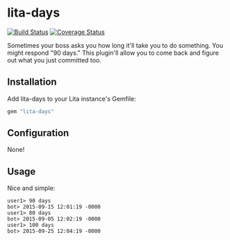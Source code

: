 # lita-days

[![Build Status](https://travis-ci.org/jjasghar/lita-days.png?branch=master)](https://travis-ci.org/jjasghar/lita-days)
[![Coverage Status](https://coveralls.io/repos/jjasghar/lita-days/badge.png)](https://coveralls.io/r/jjasghar/lita-days)

Sometimes your boss asks you how long it'll take you to do something. You might respond "90 days." This plugin'll allow you to come back
and figure out what you just committed too.

## Installation

Add lita-days to your Lita instance's Gemfile:

``` ruby
gem "lita-days"
```

## Configuration

None!

## Usage

Nice and simple:

```
user1> 90 days
bot> 2015-09-15 12:01:19 -0000
user1> 80 days
bot> 2015-09-05 12:02:19 -0000
user1> 100 days
bot> 2015-09-25 12:04:19 -0000

```

